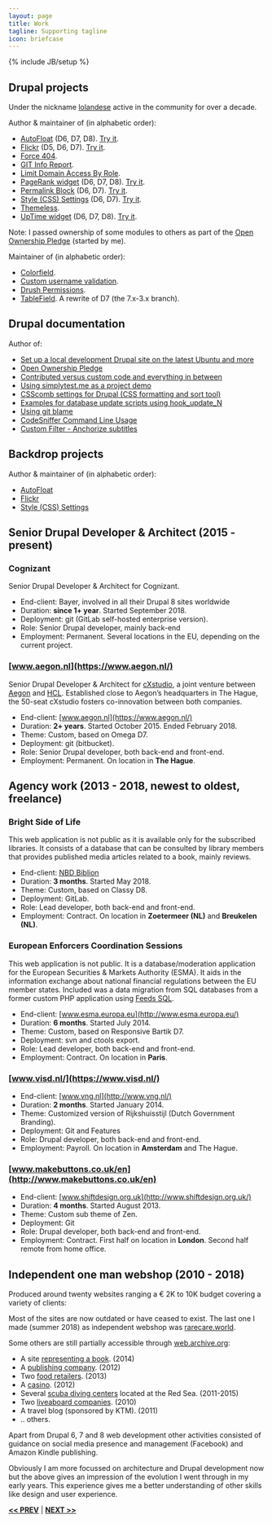 ```yaml
---
layout: page
title: Work
tagline: Supporting tagline
icon: briefcase
---
```

{% include JB/setup %}

## Drupal projects
Under the nickname [lolandese](https://www.drupal.org/u/lolandese) active in the community for over a decade.

Author & maintainer of (in alphabetic order):

- [AutoFloat](https://www.drupal.org/project/autofloat) (D6, D7, D8). [Try it](http://simplytest.me/project/autofloat/7.x-2.x).
- [Flickr](https://www.drupal.org/project/flickr) (D5, D6, D7). [Try it](http://simplytest.me/project/flickr/7.x-1.x).
- [Force 404](https://www.drupal.org/project/force404).
- [GIT Info Report](https://www.drupal.org/project/gitinfo).
- [Limit Domain Access By Role](https://www.drupal.org/project/limit_domain_access_by_role).
- [PageRank widget](http://drupal.org/project/pagerank_widget) (D6, D7, D8). [Try it](http://simplytest.me/project/pagerank_widget/7.x-1.x).
- [Permalink Block](http://drupal.org/project/permalink_block) (D6, D7). [Try it](http://simplytest.me/project/permalink_block/7.x-1.x?add[0]=popup&patch[0]=https%3A//www.drupal.org/files/issues/demo-2043135-10.patch).
- [Style (CSS) Settings](http://drupal.org/project/style_settings) (D6, D7). [Try it](http://simplytest.me/project/style_settings/7.x-1.x).
- [Themeless](https://www.drupal.org/project/themeless).
- [UpTime widget](http://drupal.org/project/uptime_widget) (D6, D7, D8). [Try it](http://simplytest.me/project/uptime_widget/7.x-1.x).

Note: I passed ownership of some modules to others as part of the [Open Ownership Pledge](https://www.drupal.org/node/2938367) (started by me).

Maintainer of (in alphabetic order):
- [Colorfield](https://www.drupal.org/project/colorfield).
- [Custom username validation](https://www.drupal.org/project/custom_username_validation).
- [Drush Permissions](https://www.drupal.org/project/drush_permissions).
- [TableField](https://www.drupal.org/project/tablefield). A rewrite of D7 (the 7.x-3.x branch).


## Drupal documentation
Author of:
- [Set up a local development Drupal site on the latest Ubuntu and more](https://www.drupal.org/node/3015847)
- [Open Ownership Pledge](https://www.drupal.org/node/2938367)
- [Contributed versus custom code and everything in between](https://www.drupal.org/node/2920818)
- [Using simplytest.me as a project demo](https://www.drupal.org/node/2044361)
- [CSScomb settings for Drupal (CSS formatting and sort tool)](https://www.drupal.org/node/2399303)
- [Examples for database update scripts using hook_update_N](https://www.drupal.org/node/2854170)
- [Using git blame](https://www.drupal.org/node/1893952)
- [CodeSniffer Command Line Usage](https://www.drupal.org/node/1587138)
- [Custom Filter - Anchorize subtitles](https://www.drupal.org/node/210555#anchorize-subtitles)


## Backdrop projects
Author & maintainer of (in alphabetic order):

- [AutoFloat](https://github.com/backdrop-contrib/autofloat)
- [Flickr](https://github.com/backdrop-contrib/flickr)
- [Style (CSS) Settings](https://github.com/backdrop-contrib/style_settings)


## <a name="permanent"></a>Senior Drupal Developer & Architect (2015 - present)

### Cognizant ###
Senior Drupal Developer & Architect for Cognizant.

- End-client: Bayer, involved in all their Drupal 8 sites worldwide
- Duration: **since 1+ year**. Started September 2018.
- Deployment: git (GitLab self-hosted enterprise version).
- Role: Senior Drupal developer, mainly back-end
- Employment: Permanent. Several locations in the EU, depending on the current project.

### [www.aegon.nl](https://www.aegon.nl/) ###
Senior Drupal Developer & Architect for [cXstudio](https://www.hcltech.com/financial-services/cxstudio), a joint venture between [Aegon](https://www.aegon.nl/) and [HCL](https://www.drupal.org/hcl-technologies-limited). Established close to Aegon’s headquarters in The Hague, the 50-seat cXstudio fosters co-innovation between both companies.

- End-client: [www.aegon.nl](https://www.aegon.nl/)
- Duration: **2+ years**. Started October 2015. Ended February 2018.
- Theme: Custom, based on Omega D7.
- Deployment: git (bitbucket).
- Role: Senior Drupal developer, both back-end and front-end.
- Employment: Permanent. On location in **The Hague**.


## <a name="agency"></a>Agency work (2013 - 2018, newest to oldest, freelance)

### Bright Side of Life ###
This web application is not public as it is available only for the subscribed libraries. It consists of a database that can be consulted by library members that provides published media articles related to a book, mainly reviews.

- End-client: [NBD Biblion](https://www.nbdbiblion.nl)
- Duration: **3 months**. Started May 2018.
- Theme: Custom, based on Classy D8.
- Deployment: GitLab.
- Role: Lead developer, both back-end and front-end.
- Employment: Contract. On location in **Zoetermeer (NL)** and **Breukelen (NL)**.

### European Enforcers Coordination Sessions ###
This web application is not public. It is a database/moderation application for the European Securities & Markets Authority (ESMA). It aids in the information exchange about national financial regulations between the EU member states.
Included was a data migration from SQL databases from a former custom PHP application using [Feeds SQL](https://www.drupal.org/project/feeds_sql).

- End-client: [www.esma.europa.eu](http://www.esma.europa.eu/)
- Duration: **6 months**. Started July 2014.
- Theme: Custom, based on Responsive Bartik D7.
- Deployment: svn and ctools export.
- Role: Lead developer, both back-end and front-end.
- Employment: Contract. On location in **Paris**.

### [www.visd.nl/](https://www.visd.nl/)
- End-client: [www.vng.nl](http://www.vng.nl/)
- Duration: **2 months**. Started January 2014.
- Theme: Customized version of Rijkshuisstijl (Dutch Government Branding).
- Deployment: Git and Features
- Role: Drupal developer, both back-end and front-end.
- Employment: Payroll. On location in **Amsterdam** and The Hague.

### [www.makebuttons.co.uk/en](http://www.makebuttons.co.uk/en)
- End-client: [www.shiftdesign.org.uk](http://www.shiftdesign.org.uk/)
- Duration: **4 months**. Started August 2013.
- Theme: Custom sub theme of Zen.
- Deployment: Git
- Role: Drupal developer, both back-end and front-end.
- Employment: Contract. First half on location in **London**. Second half remote from home office.

## <a name="webshop"></a>Independent one man webshop (2010 - 2018)
Produced around twenty websites ranging a € 2K to 10K  budget covering a variety of clients:

Most of the sites are now outdated or have ceased to exist. The last one I made (summer 2018) as independent webshop was [rarecare.world](https://rarecare.world).

Some others are still partially accessible through [web.archive.org](http://web.archive.org):
- A site [representing a book](https://ssthistlegorm.com/en). (2014)
- A [publishing company](http://web.archive.org/web/20141008164549/http://www.geodia.net/en). (2012)
- Two [food retailers](http://web.archive.org/web/20160218064313/http://www.cookiesnpies.com:80/). (2013)
- A [casino](http://web.archive.org/web/20150716072347/http://www.sinaigrandcasino.com:80/en). (2012)
- Several [scuba diving centers](http://www.sinaiblues.com) located at the Red Sea. (2011-2015)
- Two [liveaboard companies](http://web.archive.org/web/20110130053958/seaqueenfleet.com). (2010)
- A travel blog (sponsored by KTM). (2011)
-  .. others.

Apart from Drupal 6, 7 and 8 web development other activities consisted of guidance on social media presence and management (Facebook) and Amazon Kindle publishing.

Obviously I am more focussed on architecture and Drupal development now but the above gives an impression of the evolution I went through in my early years. This experience gives me a better understanding of other skills like design and user experience.

<a href="/data.html#top" title="Personal info"><b><< PREV</b></a> &#124; <a href="/tools.html#top" title="My Development Tools"><b>NEXT >></b></a>
